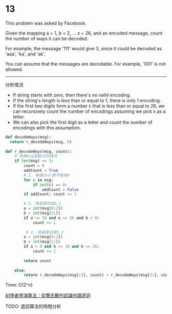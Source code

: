 # 13

This problem was asked by Facebook.

Given the mapping a = 1, b = 2, ... z = 26, and an encoded message, count the number of ways it can be decoded.

For example, the message '111' would give 3, since it could be decoded as 'aaa', 'ka', and 'ak'.

You can assume that the messages are decodable. For example, '001' is not allowed.

------

分析情況

- If string starts with zero, then there's no valid encoding.
- If the string's length is less than or equal to 1, there is only 1 encoding.
- If the first two digits form a number `k` that is less than or equal to 26, we can recursively count the number of encodings assuming we pick `k` as a letter.
- We can also pick the first digit as a letter and count the number of encodings with this assumption.

```python
def decodeWays(msg):
  return r_decodeWays(msg, 0)
 
def r_decodeWays(msg, count):
    # 考慮msg長度=3的情況
    if len(msg) == 3:
        count = 0
        addCount = True
        # 1. 每個char都不能為0
        for c in msg:
            if int(c) == 0:
                addCount = False
        if addCount: count += 1

        # 2. 將長度切成2,1
        a = int(msg[0:2])
        b = int(msg[2:])
        if a >= 10 and a <= 26 and b > 0:
            count += 1
        
         # 3. 將長度切成1,2
        a = int(msg[0:1])
        b = int(msg[1:])
        if a > 0 and b >= 10 and b <= 26:
            count += 1
        
        return count
    
    else:
        return r_decodeWays(msg[:3], count) + r_decodeWays(msg[3:], count)
```

Time: O(2^n)

[初學者學演算法｜從費氏數列認識何謂遞迴]([https://medium.com/appworks-school/%E5%88%9D%E5%AD%B8%E8%80%85%E5%AD%B8%E6%BC%94%E7%AE%97%E6%B3%95-%E5%BE%9E%E8%B2%BB%E6%B0%8F%E6%95%B8%E5%88%97%E8%AA%8D%E8%AD%98%E4%BD%95%E8%AC%82%E9%81%9E%E8%BF%B4-dea15d2808a3](https://medium.com/appworks-school/初學者學演算法-從費氏數列認識何謂遞迴-dea15d2808a3))

TODO: 遞迴算法的時間分析